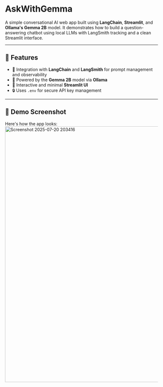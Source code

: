 # AskWithGemma
A simple conversational AI web app built using **LangChain**, **Streamlit**, and **Ollama's Gemma 2B** model. It demonstrates how to build a question-answering chatbot using local LLMs with LangSmith tracking and a clean Streamlit interface.

---

## 🚀 Features

- 🔗 Integration with **LangChain** and **LangSmith** for prompt management and observability
- 🤖 Powered by the **Gemma 2B** model via **Ollama**
- 🎨 Interactive and minimal **Streamlit UI**
- 🔒 Uses `.env` for secure API key management

---
## 📸 Demo Screenshot

Here's how the app looks:
<img width="1891" height="843" alt="Screenshot 2025-07-20 203416" src="https://github.com/user-attachments/assets/77a842e7-0971-4fd1-90ea-79cc38233802" />
